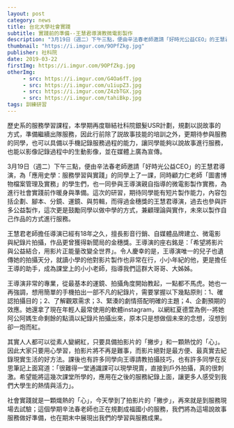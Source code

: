 ```yaml
---
layout: post
category: news
title: 台北大學社會實踐
subtitle: 實踐前的準備--王慧君導演教微電影製作
description: "3月19日（週二）下午三點，便由辛法春老師邀請「好時光公益CEO」的王慧君導演，為「應用史學：服務學習與實踐」的同學上了一課，同時顧力仁老師「圖書博物檔案管理及實務」的學生們，也一同參與王導演親自指導的微電影製作實務，為進行社會實踐前作暖身與準備。這次的研習，期待同學能有短片製作能力，內容包括企劃、腳本、分鏡、運鏡、與剪輯，而得過金穗獎的王慧君導演，過去也參與許多公益製作，這次更是鼓勵同學以做中學的方式，兼顧理論與實作，未來以製作自己作品的方式進行服務。..."
thumbnail: "https://i.imgur.com/9OPfZkg.jpg"
publisher: 社科院
date: 2019-03-22
firstImg: https://i.imgur.com/9OPfZkg.jpg
otherImg:
     - src: https://i.imgur.com/G4Oa6fT.jpg
     - src: https://i.imgur.com/u1iupZ3.jpg
     - src: https://i.imgur.com/Z4zbTGX.jpg
     - src: https://i.imgur.com/tahiBkp.jpg
tags: 訓練研習
---
```


歷史系的服務學習課程，本學期再度聯結社科院銀髮USR計劃，規劃以説故事的方式，準備繼續出隊服務，因此行前除了説故事技能的培訓之外，更期待参與服務的同學，也可以具備以手機記錄服務過程的能力，讓同學能夠以說故事進行服務，也能以影像記錄過程中的生動影像，並在媒體上廣為宣傳。

3月19日（週二）下午三點，便由辛法春老師邀請「好時光公益CEO」的王慧君導演，為「應用史學：服務學習與實踐」的同學上了一課，同時顧力仁老師「圖書博物檔案管理及實務」的學生們，也一同參與王導演親自指導的微電影製作實務，為進行社會實踐前作暖身與準備。這次的研習，期待同學能有短片製作能力，內容包括企劃、腳本、分鏡、運鏡、與剪輯，而得過金穗獎的王慧君導演，過去也參與許多公益製作，這次更是鼓勵同學以做中學的方式，兼顧理論與實作，未來以製作自己作品的方式進行服務。

王慧君老師擔任導演已經有18年之久，擅長影音行銷、自媒體品牌建立、微電影與紀錄片拍攝，作品更曾獲得新聞局的金穗獎。王導演的座右銘是：「希望將影片與公益結合，用影片正能量改變全世界」。令人慶幸的是，王導演唯一的兒子也遺傳她的拍攝天分，就讀小學的他對影片製作也非常在行，小小年紀的他，更是擔任王導的助手，成為課堂上的小小老師，指導我們這群大哥哥、大姊姊。

王導演非常的專業，從最基本的運鏡、拍攝角度開始教起，一點都不馬虎。她也一再強調，想用簡單的手機拍出一部不凡的紀錄片，需要掌握以下幾點原則：1、確認拍攝目的；2、了解觀眾需求；3、緊湊的劇情搭配明確的主題；4、企劃預期的效應。她還拿了現在年輕人最常使用的軟體instagram，以網紅夏德萱為例--將她阿公阿媽生命剩餘的點滴以紀錄片拍攝出來，原本只是想做個未來的念想，沒想到卻一炮而紅。

其實人人都可以從素人變網紅，只要具備拍影片的「撇步」和一顆熱忱的「心」。因此大家只要用心學習，拍影片將不再是難事，而影片絕對是最方便、最真實去紀錄現實生活的好方法。課後也有許多同學向王導請教拍攝技巧，也有許多同學在反思筆記上面寫道：「很難得一堂通識課可以現學現賣，直接到戶外拍攝，真的很刺激。希望能將這幾次課堂所學的，應用在之後的服務紀錄上面，讓更多人感受到我們大學生的熱情與活力」。

社會實踐就是一顆熾熱的「心」，今天學到了拍影片的「撇步」，再來就是到服務現場去試驗；這個學期辛法春老師也正在規劃成福國小的服務，我們將為這場說故事服務做好準備，也在期末中展現出我們的學習與服務成果。
